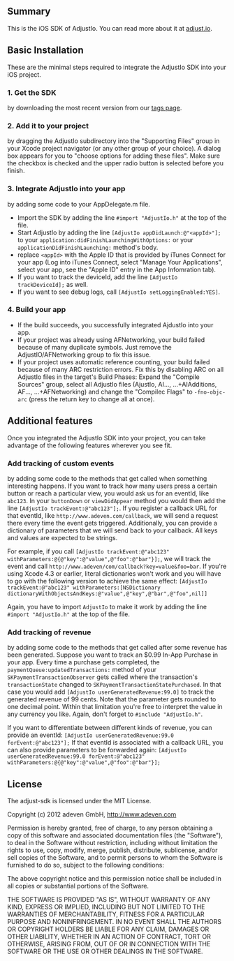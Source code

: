 ## Summary

This is the iOS SDK of AdjustIo. You can read more about it at [adjust.io](http://www.adjust.io).

## Basic Installation

These are the minimal steps required to integrate the AdjustIo SDK into your iOS project.

### 1. Get the SDK
by downloading the most recent version from our [tags page](https://github.com/adeven/adjust_ios_sdk/tags).

### 2. Add it to your project
by dragging the AdjustIo subdirectory into the "Supporting Files" group in your Xcode project navigator (or any other group of your choice). A dialog box appears for you to "choose options for adding these files". Make sure the checkbox is checked and the upper radio button is selected before you finish.

### 3. Integrate AdjustIo into your app
by adding some code to your AppDelegate.m file. 
* Import the SDK by adding the line `#import "AdjustIo.h"` at the top of the file. 
* Start AdjustIo by adding the line `[AdjustIo appDidLaunch:@"<appId>"];` to your `application:didFinishLaunchingWithOptions:` or your `applicationDidFinishLaunching:` method's body. 
* replace `<appId>` with the Apple ID that is provided by iTunes Connect for your app (Log into iTunes Connect, select "Manage Your Applications", select your app, see the "Apple ID" entry in the App Infomration tab).
* If you want to track the deviceId, add the line `[AdjustIo trackDeviceId];` as well.
* If you want to see debug logs, call `[AdjustIo setLoggingEnabled:YES]`.

### 4. Build your app
* If the build succeeds, you successfully integrated AjdustIo into your app.
* If your project was already using AFNetworking, your build failed because of many duplicate symbols. Just remove the AdjustIO/AFNetworking group to fix this issue.
* If your project uses automatic reference counting, your build failed because of many ARC restriction errors. Fix this by disabling ARC on all AdjustIo files in the target's Build Phases: Expand the "Compile Sources" group, select all AdjustIo files (AjustIo, AI..., ...+AIAdditions, AF..., ...+AFNetworking) and change the "Compilec Flags" to `-fno-objc-arc` (press the return key to change all at once).

## Additional features

Once you integrated the AdjustIo SDK into your project, you can take advantage of the following features wherever you see fit.

### Add tracking of custom events
by adding some code to the methods that get called when something interesting happens. If you want to track how many users press a certain button or reach a particular view, you would ask us for an eventId, like `abc123`. In your `buttonDown` or `viewDidAppear` method you would then add the line `[AdjustIo trackEvent:@"abc123"];`. If you register a callback URL for that eventId, like `http://www.adeven.com/callback`, we will send a request there every time the event gets triggered. Additionally, you can provide a dictionary of parameters that we will send back to your callback. All keys and values are expected to be strings.

For example, if you call `[AdjustIo trackEvent:@"abc123" withParameters:@{@"key":@"value",@"foo":@"bar"}];`, we will track the event and call `http://www.adeven/com/callback?key=value&foo=bar`. If you're using Xcode 4.3 or earlier, literal dictionaries won't work and you will have to go with the following version to achieve the same effect:
`[AdjustIo trackEvent:@"abc123" withParameters:[NSDictionary dictionaryWithObjectsAndKeys:@"value",@"key",@"bar",@"foo",nil]]`

Again, you have to import `AdjustIo` to make it work by adding the line `#import "AdjustIo.h"` at the top of the file.

### Add tracking of revenue
by adding some code to the methods that get called after some revenue has been generated. Suppose you want to track an $0.99 In-App Purchase in your app. Every time a purchase gets completed, the `paymentQueue:updatedTransactions:` method of your `SKPaymentTransactionObserver` gets called where the transaction's `transactionState` changed to `SKPaymentTransactionStatePurchased`. In that case you would add `[AdjustIo userGeneratedRevenue:99.0]` to track the generated revenue of 99 cents. Note that the parameter gets rounded to one decimal point. Within that limitation you're free to interpret the value in any currency you like. Again, don't forget to `#include "AdjustIo.h"`.

If you want to differentiate between different kinds of revenue, you can provide an eventId: `[AdjustIo userGeneratedRevenue:99.0 forEvent:@"abc123"];` If that eventId is associated with a callback URL, you can also provide parameters to be forwarded again:
`[AdjustIo userGeneratedRevenue:99.0 forEvent:@"abc123" withParameters:@{@"key":@"value",@"foo":@"bar"}];`

## License

The adjust-sdk is licensed under the MIT License.

Copyright (c) 2012 adeven GmbH, 
http://www.adeven.com

Permission is hereby granted, free of charge, to any person obtaining
a copy of this software and associated documentation files (the
"Software"), to deal in the Software without restriction, including
without limitation the rights to use, copy, modify, merge, publish,
distribute, sublicense, and/or sell copies of the Software, and to
permit persons to whom the Software is furnished to do so, subject to
the following conditions:

The above copyright notice and this permission notice shall be
included in all copies or substantial portions of the Software.

THE SOFTWARE IS PROVIDED "AS IS", WITHOUT WARRANTY OF ANY KIND,
EXPRESS OR IMPLIED, INCLUDING BUT NOT LIMITED TO THE WARRANTIES OF
MERCHANTABILITY, FITNESS FOR A PARTICULAR PURPOSE AND
NONINFRINGEMENT. IN NO EVENT SHALL THE AUTHORS OR COPYRIGHT HOLDERS BE
LIABLE FOR ANY CLAIM, DAMAGES OR OTHER LIABILITY, WHETHER IN AN ACTION
OF CONTRACT, TORT OR OTHERWISE, ARISING FROM, OUT OF OR IN CONNECTION
WITH THE SOFTWARE OR THE USE OR OTHER DEALINGS IN THE SOFTWARE.
